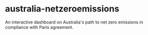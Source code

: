 # australia-netzeroemissions
 An interactive dashboard on Australia's path to net zero emissions in compliance with Paris agreement.
